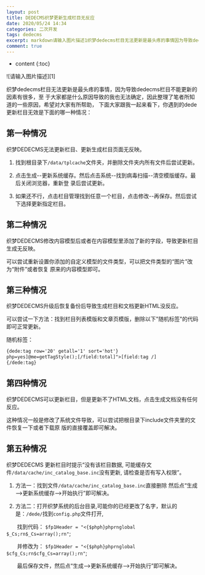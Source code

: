 ```yaml
---
layout: post
title: DEDECMS织梦更新生成栏目无反应
date: 2020/05/24 14:34
categories: 二次开发
tags: dedecms
excerpt: markdown请输入图片描述1织梦dedecms栏目无法更新是最头疼的事情因为导致dedecms栏目不能更新的因素有很多至于大家都是什么原因导致的我也无法确定因此整理了笔者所知道的一些原因希望对大家有所帮助下面大家跟我一起来看下你遇到的dede更新栏目无效是下面的哪一种情况第一种情况织梦DEDECMS无法更新栏目更新生成栏目页面无反映1找到根目录下datatplcache文件夹并删除文件夹内所有
comment: true
---
```


* content
{:toc}

<!--markdown-->![请输入图片描述][1]
织梦dedecms栏目无法更新是最头疼的事情，因为导致dedecms栏目不能更新的因素有很多，至 于大家都是什么原因导致的我也无法确定，因此整理了笔者所知道的一些原因，希望对大家有所帮助， 下面大家跟我一起来看下，你遇到的dede更新栏目无效是下面的哪一种情况：

## 第一种情况

织梦DEDECMS无法更新栏目、更新生成栏目页面无反映。

1. 找到根目录下`/data/tplcache`文件夹，并删除文件夹内所有文件后尝试更新。

2. 点击生成--更新系统缓存。然后点击系统--找到病毒扫描--清空模版缓存。最后关闭浏览器，重新登 录后尝试更新。

3. 如果还不行，点击栏目管理找到任意一个栏目，点击修改--再保存。然后尝试下选择更新指定栏目。

## 第二种情况

织梦DEDECMS修改内容模型后或者在内容模型里添加了新的字段，导致更新栏目生成无反映。

可以尝试重新设置你添加的自定义模型的文件类型，可以把文件类型的“图片”改为“附件”或者恢复 原来的内容模型即可。

## 第三种情况

织梦DEDECMS升级后恢复备份后导致生成栏目和文档更新HTML没反应。

可以尝试一下方法：找到栏目列表模版和文章页模版，删除以下"随机标签"的代码即可正常更新。

随机标签：

```html
{dede:tag row='20' getall='1' sort='hot'}
php=yes]@me=getTagStyle();[/field:total]">[field:tag /]
{/dede:tag}
```

## 第四种情况

织梦DEDECMS可以更新栏目，但是更新不了HTML文档，点击生成文档没有任何反应。

这种情况一般是修改了系统文件导致，可以尝试把根目录下include文件夹里的文件恢复一下或者下载原 版的直接覆盖即可解决。

## 第五种情况

织梦DEDECMS 更新栏目时提示“没有该栏目数据, 可能缓存文件`/data/cache/inc_catalog_base.inc`没有更新, 请检查是否有写入权限”。

1. 方法一：找到文件`/data/cache/inc_catalog_base.inc`直接删除 然后点“生成——>更新系统缓存——>开始执行”即可解决。

2. 方法二：打开织梦系统的后台目录,可能你的已经更改了名字，默认的是：`/dede/`找到`config.php`文件打开,

　　找到代码： `$fp1Header = "<{$phph}phprnglobal $_Cs;rn$_Cs=array();rn"`;

　　并修改为： `$fp1Header = "<{$phph}phprnglobal $cfg_Cs;rn$cfg_Cs=array();rn"`;

　　最后保存文件，然后点“生成-->更新系统缓存-->开始执行”即可解决。


  [1]: http://pic1.codeinfo.top/typora/%E9%BB%98%E8%AE%A4%E6%96%87%E4%BB%B61590651068439.jpg
    